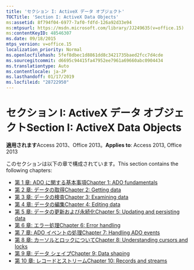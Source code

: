 ```yaml
---
title: 'セクション I: ActiveX データ オブジェクト'
TOCTitle: 'Section I: ActiveX Data Objects'
ms:assetid: 8f794f04-6977-7af0-fdfd-126a92d33e94
ms:mtpsurl: https://msdn.microsoft.com/library/JJ249635(v=office.15)
ms:contentKeyID: 48546307
ms.date: 09/18/2015
mtps_version: v=office.15
localization_priority: Normal
ms.openlocfilehash: 5fef8dbec1d8861dd8c3421735baed2fcc7d4cde
ms.sourcegitcommit: d6695c94415fa47952ee7961a69660abc0904434
ms.translationtype: Auto
ms.contentlocale: ja-JP
ms.lasthandoff: 01/17/2019
ms.locfileid: "28722950"
---
```

# <a name="section-i-activex-data-objects"></a><span data-ttu-id="8f698-102">セクション I: ActiveX データ オブジェクト</span><span class="sxs-lookup"><span data-stu-id="8f698-102">Section I: ActiveX Data Objects</span></span>

<span data-ttu-id="8f698-103">**適用されます**Access 2013、Office 2013。</span><span class="sxs-lookup"><span data-stu-id="8f698-103">**Applies to**: Access 2013, Office 2013</span></span>

<span data-ttu-id="8f698-104">このセクションは以下の章で構成されています。</span><span class="sxs-lookup"><span data-stu-id="8f698-104">This section contains the following chapters:</span></span>

- [<span data-ttu-id="8f698-105">第 1 章: ADO に関する基本事項</span><span class="sxs-lookup"><span data-stu-id="8f698-105">Chapter 1: ADO fundamentals</span></span>](chapter-1-ado-fundamentals.md)
- [<span data-ttu-id="8f698-106">第 2 章: データの取得</span><span class="sxs-lookup"><span data-stu-id="8f698-106">Chapter 2: Getting data</span></span>](chapter-2-getting-data.md)
- [<span data-ttu-id="8f698-107">第 3 章: データの検査</span><span class="sxs-lookup"><span data-stu-id="8f698-107">Chapter 3: Examining data</span></span>](chapter-3-examining-data.md)
- [<span data-ttu-id="8f698-108">第 4 章: データの編集</span><span class="sxs-lookup"><span data-stu-id="8f698-108">Chapter 4: Editing data</span></span>](chapter-4-editing-data.md)
- [<span data-ttu-id="8f698-109">第 5 章: データの更新および永続化</span><span class="sxs-lookup"><span data-stu-id="8f698-109">Chapter 5: Updating and persisting data</span></span>](chapter-5-updating-and-persisting-data.md)
- [<span data-ttu-id="8f698-110">第 6 章: エラー処理</span><span class="sxs-lookup"><span data-stu-id="8f698-110">Chapter 6: Error handling</span></span>](chapter-6-error-handling.md)
- [<span data-ttu-id="8f698-111">第 7 章: ADO イベントの処理</span><span class="sxs-lookup"><span data-stu-id="8f698-111">Chapter 7: Handling ADO events</span></span>](chapter-7-handling-ado-events.md)
- [<span data-ttu-id="8f698-112">第 8 章: カーソルとロックについて</span><span class="sxs-lookup"><span data-stu-id="8f698-112">Chapter 8: Understanding cursors and locks</span></span>](chapter-8-understanding-cursors-and-locks.md)
- [<span data-ttu-id="8f698-113">第 9 章: データ シェイプ</span><span class="sxs-lookup"><span data-stu-id="8f698-113">Chapter 9: Data shaping</span></span>](chapter-9-data-shaping.md)
- [<span data-ttu-id="8f698-114">第 10 章: レコードとストリーム</span><span class="sxs-lookup"><span data-stu-id="8f698-114">Chapter 10: Records and streams</span></span>](chapter-10-records-and-streams.md)

